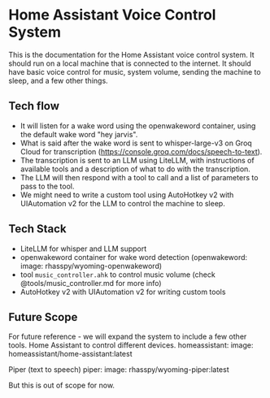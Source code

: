 # Home Assistant Voice Control System

This is the documentation for the Home Assistant voice control system.
It should run on a local machine that is connected to the internet.
It should have basic voice control for music, system volume, sending the machine to sleep, and a few other things.

## Tech flow

- It will listen for a wake word using the openwakeword container, using the default wake word "hey jarvis".
- What is said after the wake word is sent to whisper-large-v3 on Groq Cloud for transcription (https://console.groq.com/docs/speech-to-text).
- The transcription is sent to an LLM using LiteLLM, with instructions of available tools and a description of what to do with the transcription.
- The LLM will then respond with a tool to call and a list of parameters to pass to the tool.
- We might need to write a custom tool using AutoHotkey v2 with UIAutomation v2 for the LLM to control the machine to sleep.

## Tech Stack
 - LiteLLM for whisper and LLM support
 - openwakeword container for wake word detection (openwakeword: image: rhasspy/wyoming-openwakeword)
 - tool `music_controller.ahk` to control music volume (check @tools/music_controller.md for more info)
 - AutoHotkey v2 with UIAutomation v2 for writing custom tools


## Future Scope

For future reference - we will expand the system to include a few other tools.
Home Assistant to control different devices.
  homeassistant:
    image: homeassistant/home-assistant:latest  

Piper (text to speech)
  piper:
    image: rhasspy/wyoming-piper:latest

But this is out of scope for now.

